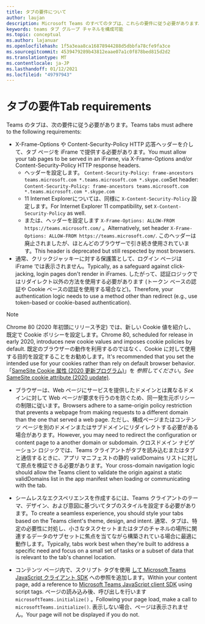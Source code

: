 ```yaml
---
title: タブの要件について
author: laujan
description: Microsoft Teams のすべてのタブは、これらの要件に従う必要があります。
keywords: teams タブ グループ チャネルを構成可能
ms.topic: conceptual
ms.author: lajanuar
ms.openlocfilehash: 1f5a3eaa8ca16878944288d5dbbfa78cfe9fa3ce
ms.sourcegitcommit: 4539479289b43812eaae07a1c0f878bed815d2d2
ms.translationtype: MT
ms.contentlocale: ja-JP
ms.lasthandoff: 01/12/2021
ms.locfileid: "49797943"
---
```

# <a name="tab-requirements"></a><span data-ttu-id="2b0b8-104">タブの要件</span><span class="sxs-lookup"><span data-stu-id="2b0b8-104">Tab requirements</span></span>

<span data-ttu-id="2b0b8-105">Teams のタブは、次の要件に従う必要があります。</span><span class="sxs-lookup"><span data-stu-id="2b0b8-105">Teams tabs must adhere to the following requirements:</span></span>

* <span data-ttu-id="2b0b8-106">X-Frame-Options や Content-Security-Policy HTTP 応答ヘッダーを介して、タブ ページを iFrame で提供する必要があります。</span><span class="sxs-lookup"><span data-stu-id="2b0b8-106">You must allow your tab pages to be served in an iFrame, via X-Frame-Options and/or Content-Security-Policy HTTP response headers.</span></span>
  * <span data-ttu-id="2b0b8-107">ヘッダーを設定します。 `Content-Security-Policy: frame-ancestors teams.microsoft.com *.teams.microsoft.com *.skype.com`</span><span class="sxs-lookup"><span data-stu-id="2b0b8-107">Set header: `Content-Security-Policy: frame-ancestors teams.microsoft.com *.teams.microsoft.com *.skype.com`</span></span>
  * <span data-ttu-id="2b0b8-108">11 Internet Explorerについては、同様に `X-Content-Security-Policy` 設定します。</span><span class="sxs-lookup"><span data-stu-id="2b0b8-108">For Internet Explorer 11 compatibility, set `X-Content-Security-Policy` as well.</span></span>
  * <span data-ttu-id="2b0b8-109">または、ヘッダーを設定します `X-Frame-Options: ALLOW-FROM https://teams.microsoft.com/` 。</span><span class="sxs-lookup"><span data-stu-id="2b0b8-109">Alternatively, set header `X-Frame-Options: ALLOW-FROM https://teams.microsoft.com/`.</span></span> <span data-ttu-id="2b0b8-110">このヘッダーは廃止されましたが、ほとんどのブラウザーで引き続き使用されています。</span><span class="sxs-lookup"><span data-stu-id="2b0b8-110">This header is deprecated but still respected by most browsers.</span></span>
* <span data-ttu-id="2b0b8-111">通常、クリックジャッキーに対する保護策として、ログイン ページは iFrame では表示されません。</span><span class="sxs-lookup"><span data-stu-id="2b0b8-111">Typically, as a safeguard against click-jacking, login pages don't render in iFrames.</span></span> <span data-ttu-id="2b0b8-112">したがって、認証ロジックではリダイレクト以外の方法を使用する必要があります (トークン ベースの認証や Cookie ベースの認証を使用する場合など)。</span><span class="sxs-lookup"><span data-stu-id="2b0b8-112">Therefore, your authentication logic needs to use a method other than redirect (e.g., use token-based or cookie-based authentication).</span></span>

> [!NOTE]
> <span data-ttu-id="2b0b8-113">Chrome 80 (2020 年初頭にリリース予定) では、新しい Cookie 値を紹介し、既定で Cookie ポリシーを設定します。</span><span class="sxs-lookup"><span data-stu-id="2b0b8-113">Chrome 80, scheduled for release in early 2020, introduces new cookie values and imposes cookie policies by default.</span></span> <span data-ttu-id="2b0b8-114">既定のブラウザーの動作を利用するのではなく、Cookie に対して使用する目的を設定することをお勧めします。</span><span class="sxs-lookup"><span data-stu-id="2b0b8-114">It's recommended that you set the intended use for your cookies rather than rely on default browser behavior.</span></span> <span data-ttu-id="2b0b8-115">「[SameSite Cookie 属性 (2020 更新プログラム)](../../resources/samesite-cookie-update.md)」を *参照してください*。</span><span class="sxs-lookup"><span data-stu-id="2b0b8-115">*See* [SameSite cookie attribute (2020 update)](../../resources/samesite-cookie-update.md).</span></span>

* <span data-ttu-id="2b0b8-116">ブラウザーは、Web ページにサービスを提供したドメインとは異なるドメインに対して Web ページが要求を行うのを防ぐため、同一発生元ポリシーの制限に従います。</span><span class="sxs-lookup"><span data-stu-id="2b0b8-116">Browsers adhere to a same-origin policy restriction that prevents a webpage from making requests to a different domain than the one that served a web page.</span></span> <span data-ttu-id="2b0b8-117">ただし、構成ページまたはコンテンツ ページを別のドメインまたはサブドメインにリダイレクトする必要がある場合があります。</span><span class="sxs-lookup"><span data-stu-id="2b0b8-117">However, you may need to redirect the configuration or content page to a another domain or subdomain.</span></span> <span data-ttu-id="2b0b8-118">クロスドメイン ナビゲーション ロジックでは、Teams クライアントがタブを読み込むまたはタブと通信するときに、アプリ マニフェストの静的 validDomains リストに対して原点を検証できる必要があります。</span><span class="sxs-lookup"><span data-stu-id="2b0b8-118">Your cross-domain navigation logic should allow the Teams client to validate the origin against a static validDomains list in the app manifest when loading or communicating with the tab.</span></span>

* <span data-ttu-id="2b0b8-119">シームレスなエクスペリエンスを作成するには、Teams クライアントのテーマ、デザイン、および意図に基づいてタブのスタイルを設定する必要があります。</span><span class="sxs-lookup"><span data-stu-id="2b0b8-119">To create a seamless experience, you should style your tabs based on the Teams client's theme, design, and intent.</span></span> <span data-ttu-id="2b0b8-120">通常、タブは、特定の必要性に対処し、小さなタスクセットまたはタブのチャネルの場所に関連するデータのサブセットに焦点を当てながら構築されている場合に最適に動作します。</span><span class="sxs-lookup"><span data-stu-id="2b0b8-120">Typically, tabs work best when they're built to address a specific need and focus on a small set of tasks or a subset of data that is relevant to the tab's channel location.</span></span>

* <span data-ttu-id="2b0b8-121">コンテンツ ページ内で、スクリプト タグを使用 [して Microsoft Teams JavaScript クライアント SDK](/javascript/api/overview/msteams-client) への参照を追加します。</span><span class="sxs-lookup"><span data-stu-id="2b0b8-121">Within your content page, add a reference to [Microsoft Teams JavaScript client SDK](/javascript/api/overview/msteams-client) using script tags.</span></span> <span data-ttu-id="2b0b8-122">ページの読み込み後、呼び出しを行います `microsoftTeams.initialize()` 。</span><span class="sxs-lookup"><span data-stu-id="2b0b8-122">Following your page load, make a call to `microsoftTeams.initialize()`.</span></span> <span data-ttu-id="2b0b8-123">表示しない場合、ページは表示されません。</span><span class="sxs-lookup"><span data-stu-id="2b0b8-123">Your page will not be displayed if you do not.</span></span>
